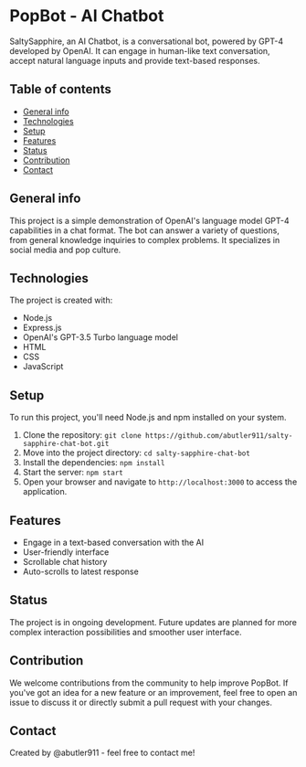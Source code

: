 # PopBot - AI Chatbot

SaltySapphire, an AI Chatbot, is a conversational bot, powered by GPT-4 developed by OpenAI. It can engage in human-like text conversation, accept natural language inputs and provide text-based responses.

## Table of contents

- [General info](#general-info)
- [Technologies](#technologies)
- [Setup](#setup)
- [Features](#features)
- [Status](#status)
- [Contribution](#contribution)
- [Contact](#contact)

## General info

This project is a simple demonstration of OpenAI's language model GPT-4 capabilities in a chat format. The bot can answer a variety of questions, from general knowledge inquiries to complex problems. It specializes in social media and pop culture.

## Technologies

The project is created with:

- Node.js
- Express.js
- OpenAI's GPT-3.5 Turbo language model
- HTML
- CSS
- JavaScript

## Setup

To run this project, you'll need Node.js and npm installed on your system.

1. Clone the repository: `git clone https://github.com/abutler911/salty-sapphire-chat-bot.git`
2. Move into the project directory: `cd salty-sapphire-chat-bot`
3. Install the dependencies: `npm install`
4. Start the server: `npm start`
5. Open your browser and navigate to `http://localhost:3000` to access the application.

## Features

- Engage in a text-based conversation with the AI
- User-friendly interface
- Scrollable chat history
- Auto-scrolls to latest response

## Status

The project is in ongoing development. Future updates are planned for more complex interaction possibilities and smoother user interface.

## Contribution

We welcome contributions from the community to help improve PopBot. If you've got an idea for a new feature or an improvement, feel free to open an issue to discuss it or directly submit a pull request with your changes.

## Contact

Created by @abutler911 - feel free to contact me!
